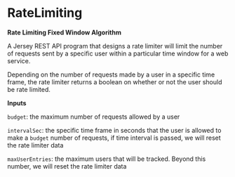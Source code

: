 # RateLimiting
**Rate Limiting Fixed Window Algorithm**

A Jersey REST API program that designs a rate limiter will limit the number of requests sent by a specific user within a particular time window for a web service. 

Depending on the number of requests made by a user in a specific time frame, the rate limiter returns a boolean on whether or not the user should be rate limited.

**Inputs**

`budget`: the maximum number of requests allowed by a user

`intervalSec`: the specific time frame in seconds that the user is allowed to make a `budget` number of requests, if time interval is passed, we will reset the rate limiter data

`maxUserEntries`: the maximum users that will be tracked. Beyond this number, we will reset the rate limiter data



